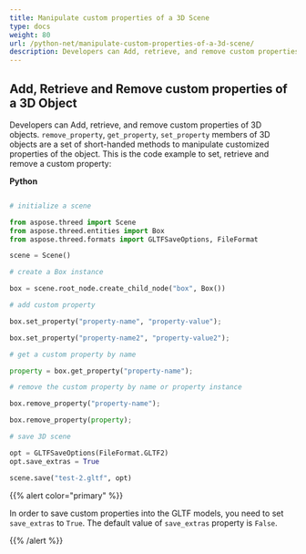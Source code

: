 ```yaml
---
title: Manipulate custom properties of a 3D Scene
type: docs
weight: 80
url: /python-net/manipulate-custom-properties-of-a-3d-scene/
description: Developers can Add, retrieve, and remove custom properties of 3D objects. RemoveProperty, GetProperty, SetProperty members of 3D objects are a set of short-handed methods to manipulate customized properties of the object.
---
```


## **Add, Retrieve and Remove custom properties of a 3D Object**
Developers can Add, retrieve, and remove custom properties of 3D objects. `remove_property`, `get_property`, `set_property` members of 3D objects are a set of short-handed methods to manipulate customized properties of the object. This is the code example to set, retrieve and remove a custom property:

**Python**

```py

# initialize a scene 

from aspose.threed import Scene
from aspose.threed.entities import Box
from aspose.threed.formats import GLTFSaveOptions, FileFormat

scene = Scene()

# create a Box instance

box = scene.root_node.create_child_node("box", Box())

# add custom property

box.set_property("property-name", "property-value");

box.set_property("property-name2", "property-value2");

# get a custom property by name

property = box.get_property("property-name");

# remove the custom property by name or property instance

box.remove_property("property-name");

box.remove_property(property);

# save 3D scene

opt = GLTFSaveOptions(FileFormat.GLTF2)
opt.save_extras = True

scene.save("test-2.gltf", opt)

```

{{% alert color="primary" %}} 

In order to save custom properties into the GLTF models, you need to set `save_extras` to `True`. The default value of `save_extras` property is `False`.

{{% /alert %}}
